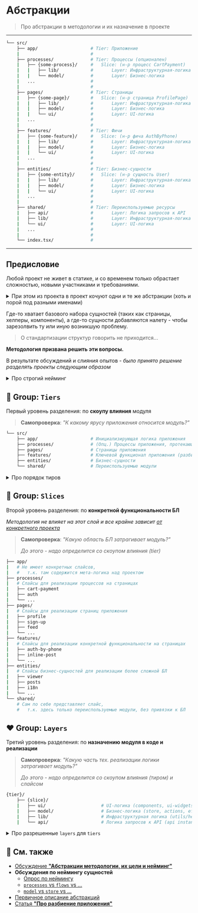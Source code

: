 [src-disc]: https://github.com/feature-sliced/wiki/discussions/31
[disc-poll]: https://github.com/feature-sliced/wiki/discussions/31#discussioncomment-464894
[disc-list]: https://github.com/feature-sliced/wiki/discussions/
[disc-processes]: https://github.com/feature-sliced/wiki/discussions/20
[disc-model]: https://github.com/feature-sliced/wiki/discussions/68
[disc-usability]: https://github.com/feature-sliced/wiki/discussions/65
[tg-description]: https://t.me/atomicdesign/18951
[ref-app-splitting]: ../concepts/app-splitting.md
[ref-naming-adaptability]: ../concepts/naming-adaptability.md

# Абстракции
> Про абстракции в методологии и их назначение в проекте

---

<!-- TODO: Надо позже будет всеж определиться - куда это класть, и как называть (абстракции ли?) -->

```sh
└── src/
    ├── app/                    # Tier: Приложение
    |                           #
    ├── processes/              # Tier: Процессы (опционален)
    |   ├── {some-process}/     #   Slice: (н-р процесс CartPayment)
    |   |   ├── lib/            #       Layer: Инфраструктурная-логика (хелперы)
    |   |   └── model/          #       Layer: Бизнес-логика
    |   ...                     #
    |                           #
    ├── pages/                  # Tier: Страницы
    |   ├── {some-page}/        #   Slice: (н-р страница ProfilePage)
    |   |   ├── lib/            #       Layer: Инфраструктурная-логика (хелперы)
    |   |   ├── model/          #       Layer: Бизнес-логика
    |   |   └── ui/             #       Layer: UI-логика
    |   ...                     #
    |                           #
    ├── features/               # Tier: Фичи
    |   ├── {some-feature}/     #   Slice: (н-р фича AuthByPhone)
    |   |   ├── lib/            #       Layer: Инфраструктурная-логика (хелперы)
    |   |   ├── model/          #       Layer: Бизнес-логика
    |   |   └── ui/             #       Layer: UI-логика
    |   ...                     #
    |                           #
    ├── entities/               # Tier: Бизнес-сущности
    |   ├── {some-entity}/      #   Slice: (н-р сущность User)
    |   |   ├── lib/            #       Layer: Инфраструктурная-логика (хелперы)
    |   |   ├── model/          #       Layer: Бизнес-логика
    |   |   └── ui/             #       Layer: UI-логика
    |   ...                     #
    |                           #
    ├── shared/                 # Tier: Переиспользуемые ресурсы
    |   ├── api/                #       Layer: Логика запросов к API
    |   ├── lib/                #       Layer: Инфраструктурная-логика (хелперы)
    |   └── ui/                 #       Layer: UI-логика
    |   ...                     #
    |                           #
    └── index.tsx/              #
```

---

## Предисловие

Любой проект не живет в статике, и со временем только обрастает сложностью, новыми участниками и требованиями.

<details>
<summary>При этом из проекта в проект кочуют одни и те же абстракции (хоть и порой под разными именами)</summary>

> - `screens` / `pages` / `layouts`
> - `core` / `app`
> - `shared` / `common` / `lib`
> - `ui` / `components`
> - `model` / `store` / `state`
> - `api` / `services`
</details>

Где-то хватает базового набора сущностей (таких как страницы, хелперы, компоненты), а где-то сущности добавляются налету - чтобы зарезолвить ту или иную возникшую проблему.
> О стандартизации структур говорить не приходится...

**Методология призвана решить эти вопросы.**

В результате обсуждений и слияния опытов - *было принято решение разделять проекты следующим образом*

<details>
<summary>Про строгий нейминг</summary>

Отдельной проблемой для core-team - было прийти к единому неймингу сущностей
> Очевидно, что каждый привык называть по-своему, даже учитывая что у всех в голове `feature-based` подход к структуре

И создавалось немало тредов (как минимум [общий][disc-poll], [про процессы][disc-processes], [про модели][disc-model]) - с главным вопросом: **"как же нам назвать сущности, чтобы пользователю не захотелось их переименовать?"**
> [Мы приняли строгую позицию, касаемо адаптивности нейминга][ref-naming-adaptability] - чтобы в feature-sliced проектах была та самая стандартизация, которой не хватает в мире фронтенда

В итоге, путем трейдоффов и обсуждений - пришли к тому варианту, который расписан ниже
</details>

## 💙 Group: `Tiers`
Первый уровень разделения: по **скоупу влияния** модуля

> **Самопроверка**: *"К какому ярусу приложения относится модуль?"*

```sh
└── src/
    ├── app/                    # Инициализирующая логика приложения
    ├── processes/              # (Опц.) Процессы приложения, протекающие над страницами
    ├── pages/                  # Страницы приложения
    ├── features/               # Ключевой функционал приложения (разбитый по фичам)
    ├── entities/               # Бизнес-сущности
    └── shared/                 # Переиспользуемые модули
```

<details>
<summary>Про порядок тиров</summary>

<!-- FIXME Возможно это уже где-то есть, но я упорно не могу найти доку -->

Если посмотреть на порядок тиров - то можно выделить две последовательности:
1. **По уровню знания/ответственности**
    > Модуль "знает" только про себя и нижележащие модули, но не выше лежащие
    >
    > Это же влияет и на разрешенные импорты
    > - `app > *processes > ... > entities > shared`
2. **По уровню опасности изменений**
    > Чем ниже расположен модуль - тем опаснее вносить в него изменения
    >
    > Т.к. скорее всего он заиспользован во многих вышележащих тирах
    > - `shared > entities > ... > *processes > app`

</details>

## 💜 Group: `Slices`
Второй уровень разделения: по **конкретной функциональности БЛ**

*Методология не влияет на этот слой и все крайне зависит [от конкретного проекта][disc-usability]*

> **Самопроверка**: *"Какую область БЛ затрагивает модуль?"*
> 
> *До этого - надо определится со скоупом влияния (tier)*

```sh
├── app/
|   # Не имеет конкретных слайсов, 
|   #   т.к. там содержится мета-логика над проектом
├── processes/
|   # Слайсы для реализации процессов на страницах
|   ├── cart-payment
|   ├── auth
|   └── ...
├── pages/
|   # Слайсы для реализации страниц приложения
|   ├── profile
|   ├── sign-up
|   ├── feed
|   └── ...
├── features/
|   # Слайсы для реализации конкретной функциональности на страницах
|   ├── auth-by-phone
|   ├── inline-post
|   └── ...
├── entities/
|   # Слайсы бизнес-сущностей для реализации более сложной БЛ
|   ├── viewer
|   ├── posts
|   ├── i18n
|   └── ...
└── shared/
    # Сам по себе представляет слайс, 
    #   т.к. здесь только переиспользуемые модули, без привязки к БЛ
```

## ❤️ Group: `Layers`
Третий уровень разделения: по **назначению модуля в коде и реализации**

> **Самопроверка**: *"Какую часть тех. реализации логики затрагивает модуль?"*
> 
> *До этого - надо определится со скоупом влияния (тиром) и слайсом*

```sh
{tier}/
    ├── {slice}/
    |   ├── ui/                     # UI-логика (components, ui-widgets, ...)
    |   ├── model/                  # Бизнес-логика (store, actions, effects, reducers, ...)
    |   ├── lib/                    # Инфраструктурная логика (utils/helpers)
    |   └── api/                    # Логика запросов к API (api instances, requests, ...)
```

<details>
<summary>Про разрешенные <code>layers</code> для <code>tiers</code></summary>

Конечно, хочется, чтобы **любой из перечисленных выше слоев** можно было положить внутри слайса **любого тира**

Однако [опыт и дискуссии][disc-list] показали, что лучше и логичнее ограничить каждый тир на используемые внутри слои

**Общие правила:**
- (\*) Чем выше расположен тир - тем больше он знает про БЛ приложения и наоборот
- (\*\*) API логику *рекомендуется* класть в `shared`, чтобы не распылялась по проекту
    > Как правило - она общая и представлена в виде единых инстансов
    >
    > **Edge-cases**: *GraphQL*, *react-query hooks*

**Для конкретных тиров:**
1. `app`: Обычно не включает в себя слайсы и содержит логику инициализации
    > Имеющиеся слои не совсем подходят, а потому используются обычно `/hocs`, `/styles` и т.д.
    > 
    > Очень зависит от проекта и вряд ли решается методологией
2. `processes`: Обычно слайсы внутри включают в себя только бизнес-логику, без отображения (\*)
    > Разрешенные слои: `lib`, `model`, `**api`
3. `pages`: Обычно слайсы внутри включают в себя ui- и model- композицию различных фичей для конкретной страницы
    > Разрешенные слои: `ui`, `lib`, `model`, `**api`
4. `features`: Обычно слайсы внутри включают в себя композицию сущностей и реализацию БЛ в модели + отображение
    > Разрешенные слои: `ui`, `lib`, `model`, `**api`
5. `entities`: Обычно слайсы внутри представляют разрозненный набор подмодулей для использования
    > Разрешенные слои: `ui`, `lib`, `model`, `**api`
6. `shared`: Обычно содержат только инфраструктурную логику без БЛ \*)
    > Разрешенные слои: `ui`, `lib`, `api`

</details>

## 📑 См. также
- [Обсуждение **"Абстракции методологии, их цели и нейминг"**][src-disc]
- **Обсуждения по неймингу сущностей**
    - [Опрос по неймингу][disc-poll]
    - [`processes` vs `flows` vs ...][disc-processes]
    - [`model` vs `store` vs ...][disc-model]
- [Первичное описание абстракций][tg-description]
- [Статья **"Про разбиение приложения"**][ref-app-splitting]
